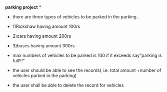  **************parking project**************
 *
 * there are three types of vehicles to be parked in the parking .
 * 1)Rickshaw having amount 100rs
 * 2)cars having amount 200rs
 * 3)buses having amount 300rs
 
 * max numbers of vehicles to be parked is 100 if it exceeds say"parking is full!!!"
 * the user should be able to see the records( i.e. total amount +number of vehicles parked in the parking)
 * the user shall be able to delete the record for vehicles
